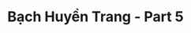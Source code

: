 ---
layout: album
resource: instagram
title: "Bạch Huyền Trang - Part 5"
description: "Instagram album of Bạch Huyền Trang, part 5.</br> Username: bachhuyentrang25"
active: gallery
album-title: "Bạch Huyền Trang"
images:
  - image_path: bachhuyentrang25/5/20220115_192920_271849575_145599987831282_6290940341275411984_n - Copy.jpg
  - image_path: bachhuyentrang25/5/20220418_185548_278605999_504287064732377_51396974356692203_n.jpg
  - image_path: bachhuyentrang25/5/20220418_185548_278625772_849188436038277_7877590309667938182_n.jpg
  - image_path: bachhuyentrang25/5/20220424_192856_278974962_302418612066225_5818313723638830467_n.jpg
  - image_path: bachhuyentrang25/5/20220424_192856_278985962_661127038296931_1923279803410898253_n.jpg
  - image_path: bachhuyentrang25/5/20220424_192856_279064077_407224337509710_4090063219329770529_n.jpg
  - image_path: bachhuyentrang25/5/20220430_194017_279379474_513952340326277_1285719301504717382_n.jpg
  - image_path: bachhuyentrang25/5/20220430_194017_279405530_291119573219765_4709916657415360118_n.jpg
  - image_path: bachhuyentrang25/5/20220430_194017_279442680_401950968416733_260104085915346373_n.jpg
  - image_path: bachhuyentrang25/5/20220430_194017_279481297_138525325419493_7756782123523478634_n.jpg
  - image_path: bachhuyentrang25/5/20220508_185417_279784891_1008770133163180_7368860611038224539_n.jpg
  - image_path: bachhuyentrang25/5/20220508_185417_280046738_334354445434310_6597945443930823514_n.jpg
  - image_path: bachhuyentrang25/5/20220508_185417_280188703_370817181665670_5381847656964144806_n.jpg
  - image_path: bachhuyentrang25/5/20220508_185417_280300988_733302267699060_68213348401574254_n.jpg
  - image_path: bachhuyentrang25/5/20220518_190342_281559721_422802375929574_4085130036861996998_n.jpg
  - image_path: bachhuyentrang25/5/20220518_190342_281833497_331154125756015_5574153027528903305_n.jpg
  - image_path: bachhuyentrang25/5/20220518_190342_281855131_357421993035413_3019692911983643709_n.jpg
  - image_path: bachhuyentrang25/5/20220521_175817_282233042_349113083793705_5472609484467073332_n.jpg
  - image_path: bachhuyentrang25/5/20220619_194759_288668598_547786313692100_3111403171426531371_n.jpg
  - image_path: bachhuyentrang25/5/20220619_194759_288745444_765557244713525_5998348330516429022_n.jpg
  - image_path: bachhuyentrang25/5/20220619_194759_288902889_734637587586339_6670798046120580393_n.jpg
  - image_path: bachhuyentrang25/5/20220619_194759_288988156_562662802115033_818787790075979339_n.jpg
  - image_path: bachhuyentrang25/5/20220619_194759_289174617_592680292172793_8887244701376074399_n.jpg
  - image_path: bachhuyentrang25/5/20220622_210958_290021574_350359777211057_2972416368079223861_n.jpg
  - image_path: bachhuyentrang25/5/20220704_202507_291480035_551614606433183_5858004524448085501_n.jpg
  - image_path: bachhuyentrang25/5/20220704_202507_291750134_611969387000207_3368322184899239933_n.jpg
  - image_path: bachhuyentrang25/5/20220704_202507_291760739_129723579746071_5531868484699105716_n.jpg
  - image_path: bachhuyentrang25/5/20220704_202507_291838120_3282382508703450_8295180294752956567_n.jpg
  - image_path: bachhuyentrang25/5/20220704_202507_291997744_575357247381954_5271513107409015764_n.jpg
  - image_path: bachhuyentrang25/5/20220711_172209_292963907_116119117819446_2273205244131792607_n.jpg
  - image_path: bachhuyentrang25/5/20220716_153925_293671017_433603065314810_4158682448427801978_n.jpg
  - image_path: bachhuyentrang25/5/20220716_153925_293815323_1289139975190324_1857929685381104583_n.jpg
  - image_path: bachhuyentrang25/5/20220730_201247_296274451_2227623860746996_7848986601591152542_n.jpg
  - image_path: bachhuyentrang25/5/20220730_201247_296437533_602613924606692_6510052842594516050_n.jpg
  - image_path: bachhuyentrang25/5/20220730_201247_296775640_554934042990666_694753530205665666_n.jpg
  - image_path: bachhuyentrang25/5/20220801_183403_296393691_196467196053880_5562556646979395658_n.jpg
  - image_path: bachhuyentrang25/5/20220801_183403_296396171_356136596707249_8674990806049672879_n.jpg
  - image_path: bachhuyentrang25/5/20220801_183403_296429471_625937362233238_507467985189162763_n.jpg
  - image_path: bachhuyentrang25/5/20220801_183403_296789671_468473418027473_5912734372465524732_n.jpg
  - image_path: bachhuyentrang25/5/20220801_183403_296985447_746092249929775_7429558079034622401_n.jpg
  - image_path: bachhuyentrang25/5/20220813_194702_298903493_773529843702061_5412646962072856648_n.jpg
  - image_path: bachhuyentrang25/5/20220831_180653_302059714_1073396960215740_8148023882455147745_n.jpg
  - image_path: bachhuyentrang25/5/20220831_180653_302182795_2397374820410201_879086755592261869_n.jpg
  - image_path: bachhuyentrang25/5/20220831_180653_303292030_1140705356884539_1788187669946320037_n.jpg
  - image_path: bachhuyentrang25/5/20220925_164418_308387213_3231059427115295_1301622142441405660_n.jpg
  - image_path: bachhuyentrang25/5/20220925_164418_309037468_1298396850964696_4357915299754187163_n.jpg
  - image_path: bachhuyentrang25/5/20221005_180743_310515607_513233626818838_4594594507417360552_n.jpg
  - image_path: bachhuyentrang25/5/20221108_200519_314246120_1461737280989213_6380140367604288741_n.jpg
  - image_path: bachhuyentrang25/5/20221125_181216_317172226_168272802511499_3612435495575467338_n.jpg
  - image_path: bachhuyentrang25/5/20221215_203151_319711937_2361748734001332_6010906295627729892_n.jpg
  - image_path: bachhuyentrang25/5/20221215_203151_319803317_697204671847198_296288736333968257_n.jpg
  - image_path: bachhuyentrang25/5/20221220_210500_320835762_117123244577359_8531123045508403056_n.jpg
  - image_path: bachhuyentrang25/5/20221220_210500_321008388_863175158431553_3939083152183036434_n.jpg
  - image_path: bachhuyentrang25/5/20221227_204535_322062716_648194596991034_838596071631852751_n.jpg
  - image_path: bachhuyentrang25/5/20221227_204535_322223071_1353528208752876_2270869568199186125_n.jpg
  - image_path: bachhuyentrang25/5/20230101_203633_322014429_488074646777072_7700057383435458355_n.jpg
  - image_path: bachhuyentrang25/5/20230102_202017_323103558_738152380806533_4156156499714844002_n.jpg
  - image_path: bachhuyentrang25/5/20230102_202017_323179380_208791834895630_46292426743965600_n.jpg
  - image_path: bachhuyentrang25/5/20230102_202017_323791986_3028064130820828_8333837213651599375_n.jpg
  - image_path: bachhuyentrang25/5/20230114_204645_325501819_1210819886501103_3225195100424297426_n.jpg
  - image_path: bachhuyentrang25/5/20230114_204645_325560041_209491511487760_2072758937874529306_n.jpg
  - image_path: bachhuyentrang25/5/20230122_183416_326302299_1581887505592605_8476532195899574261_n.jpg
  - image_path: bachhuyentrang25/5/20230122_183416_326398455_1246507022601481_9035639856606871967_n.jpg
  - image_path: bachhuyentrang25/5/20230122_183416_326673946_180532984615972_1557738762865970242_n.jpg
  - image_path: bachhuyentrang25/5/20230122_183416_327028223_137498375845614_8110142489347403227_n.jpg
  - image_path: bachhuyentrang25/5/20230125_192948_326787273_509900464616521_8176787127089040186_n.jpg
  - image_path: bachhuyentrang25/5/20230125_192948_326905349_1644961389256983_3306732941900225063_n.jpg
  - image_path: bachhuyentrang25/5/20230125_192948_327151213_870657560714219_5732614908088835236_n.jpg
  - image_path: bachhuyentrang25/5/20230129_162613_327569279_587846102679381_3674621031467970132_n.jpg
  - image_path: bachhuyentrang25/5/20230129_162613_327588614_506899568232089_576573603467308878_n.jpg
  - image_path: bachhuyentrang25/5/20230129_162613_327802521_6541786982515597_1001035152817695688_n.jpg
  - image_path: bachhuyentrang25/5/20230129_162613_327970724_722118086305834_733305578725617849_n.jpg
  - image_path: bachhuyentrang25/5/20230129_162613_328276777_916786296345486_4508415042572879004_n.jpg
  - image_path: bachhuyentrang25/5/20230207_193026_329516910_935580590770505_8394828904075700405_n.jpg
  - image_path: bachhuyentrang25/5/20230207_193026_329761732_874179087182254_8311181729812315626_n.jpg
  - image_path: bachhuyentrang25/5/20230228_203027_333333357_223953986683709_8595328112711141682_n.jpg
  - image_path: bachhuyentrang25/5/20230228_203027_333577366_725855039004575_8341027295634018938_n.jpg
  - image_path: bachhuyentrang25/5/20230228_203027_333850305_600988964808830_1758773543529188355_n.jpg
  - image_path: bachhuyentrang25/5/20230307_193505_331017154_245723337792871_107910423657970865_n.jpg
  - image_path: bachhuyentrang25/5/20230307_193505_334234090_715218250097499_851854483154847_n.jpg
  - image_path: bachhuyentrang25/5/20230307_193505_334445199_731364138455550_5865053795831982389_n.jpg
  - image_path: bachhuyentrang25/5/20230307_193505_334514135_172310198917022_1591777746106483184_n.jpg
  - image_path: bachhuyentrang25/5/20230313_175446_334794833_185951620824257_2599814421154986073_n.jpg
  - image_path: bachhuyentrang25/5/20230313_175446_334799885_651301326804518_1942177499704463523_n.jpg
  - image_path: bachhuyentrang25/5/20230313_175446_335645215_1844766722558123_3307623358581535396_n.jpg
  - image_path: bachhuyentrang25/5/20230313_175446_335917981_681402880409616_4895610102605372852_n.jpg
  - image_path: bachhuyentrang25/5/20230320_193604_336459176_785507045919675_6493073017895390239_n.jpg
  - image_path: bachhuyentrang25/5/20230320_193604_336816823_1333575880551179_6566490428907929946_n.jpg
  - image_path: bachhuyentrang25/5/20230320_193604_336845504_1217180549168468_582388119657490591_n.jpg
  - image_path: bachhuyentrang25/5/20230402_190101_338774276_177830295105191_4965935193019932893_n.jpg
  - image_path: bachhuyentrang25/5/20230402_190101_339133921_1256692881869175_3482566960437583358_n.jpg
  - image_path: bachhuyentrang25/5/20230409_183558_340322359_1277511016501524_8843689596629663308_n.jpg
  - image_path: bachhuyentrang25/5/20230409_183558_340471673_896577534955471_8783060975019600033_n.jpg
  - image_path: bachhuyentrang25/5/20230409_183558_340493946_1851935781858999_5077806788384927556_n.jpg
  - image_path: bachhuyentrang25/5/20230421_193019_342082339_150537577740380_1205263443878064811_n.jpg
  - image_path: bachhuyentrang25/5/20230421_193019_342280851_766143395230824_8532180477422619692_n.jpg
  - image_path: bachhuyentrang25/5/20230421_193019_342310444_760274282392472_8960993012673821354_n.jpg
  - image_path: bachhuyentrang25/5/20230421_193019_342734022_558119019760784_6429418885218156440_n.jpg
  - image_path: bachhuyentrang25/5/20230504_190720_344744425_614794503908637_8244876380044301695_n.jpg
  - image_path: bachhuyentrang25/5/20230504_190720_344885015_239082325469338_2706926960018936568_n.jpg
  - image_path: bachhuyentrang25/5/20230504_190720_345022549_757237569432259_3103731478233887683_n.jpg
  - image_path: bachhuyentrang25/5/20230506_212324_344808167_615577643837492_8047007068559038031_n.jpg
  - image_path: bachhuyentrang25/5/20230506_212324_344912327_191865770462418_7538980434374051390_n.jpg
  - image_path: bachhuyentrang25/5/20230506_212324_345012304_261421892957273_536638813485373517_n.jpg
  - image_path: bachhuyentrang25/5/20230509_204009_345490929_731165705455076_2297590789976736388_n.jpg
  - image_path: bachhuyentrang25/5/20230509_204009_345695117_903544517424400_6747870682401846394_n.jpg
  - image_path: bachhuyentrang25/5/20230601_182804_350585163_778567567339496_1092459944744436079_n.jpg
  - image_path: bachhuyentrang25/5/20230601_182804_350817099_250749110875011_2179158233341427013_n.jpg
  - image_path: bachhuyentrang25/5/20230601_182804_350858059_770718914685578_2935855792574594789_n.jpg
  - image_path: bachhuyentrang25/5/20230704_173409_347396526_18339221692077003_8768370956143746188_n.jpg
  - image_path: bachhuyentrang25/5/20230704_173409_347401715_18339221701077003_4787748626068938805_n.jpg
  - image_path: bachhuyentrang25/5/20230704_173409_347428326_18339221710077003_3376061901663581600_n.jpg
  - image_path: bachhuyentrang25/5/20230710_195049_347581107_18340311349077003_7696523730096263878_n.jpg
  - image_path: bachhuyentrang25/5/20230710_195049_347587065_18340311340077003_8822173435052993097_n.jpg
  - image_path: bachhuyentrang25/5/20230710_195049_347597868_18340311328077003_2713687795004165526_n.jpg
  - image_path: bachhuyentrang25/5/20230720_190129_350115210_18342013582077003_7300903499671960415_n.jpg
  - image_path: bachhuyentrang25/5/20230720_190129_356188379_18342013573077003_4266999926605504116_n.jpg
  - image_path: bachhuyentrang25/5/20230720_190129_356196852_18342013564077003_4761916917432215369_n.jpg
  - image_path: bachhuyentrang25/5/20230801_200636_364769551_18344074744077003_8019744370085805854_n.jpg
  - image_path: bachhuyentrang25/5/20230801_200636_364793491_18344074735077003_5820703443008884740_n.jpg
  - image_path: bachhuyentrang25/5/20230801_200636_364804348_18344074753077003_8914477063869370927_n.jpg
  - image_path: bachhuyentrang25/5/20230818_192921_366366423_18347077141077003_490404010172809834_n.jpg
  - image_path: bachhuyentrang25/5/20230825_192037_369603889_18348282865077003_2701918964029287251_n.jpg
  - image_path: bachhuyentrang25/5/20230825_192037_369608187_18348282838077003_7215091452244737626_n.jpg
  - image_path: bachhuyentrang25/5/20230825_192037_369692937_18348282853077003_1897658172540517386_n.jpg
  - image_path: bachhuyentrang25/5/20230825_192037_369702652_18348282856077003_2067188312624326558_n.jpg
  - image_path: bachhuyentrang25/5/20230826_200029_369606252_18348464449077003_372067151046703013_n.jpg
  - image_path: bachhuyentrang25/5/20230826_200029_369661533_18348464446077003_9159300362554674270_n.jpg
  - image_path: bachhuyentrang25/5/20230826_200029_369663258_18348464431077003_5880403671789532460_n.jpg
  - image_path: bachhuyentrang25/5/20230907_190930_374555517_18350542993077003_7226549775006122060_n.jpg
  - image_path: bachhuyentrang25/5/20230907_190930_374683561_18350543011077003_632336532792815651_n.jpg
  - image_path: bachhuyentrang25/5/20230919_203037_378062914_18352604443077003_3290251288644598518_n.jpg
  - image_path: bachhuyentrang25/5/20230919_203037_379459672_18352604461077003_5877585287642722422_n.jpg
  - image_path: bachhuyentrang25/5/20230919_203037_380358845_18352604422077003_7871603612461964963_n.jpg
  - image_path: bachhuyentrang25/5/20230919_203037_381112008_18352604434077003_7508672644178499085_n.jpg
  - image_path: bachhuyentrang25/5/20230919_203037_381369364_18352604452077003_8312125836481358101_n.jpg
  - image_path: bachhuyentrang25/5/20230925_204606_380288171_18353642311077003_4283120327909702741_n.jpg
  - image_path: bachhuyentrang25/5/20231018_203627_393445810_18357522661077003_4999866970378759401_n.jpg
  - image_path: bachhuyentrang25/5/20231018_203627_393688912_18357522658077003_7098995397196994389_n.jpg
  - image_path: bachhuyentrang25/5/20231018_203627_393759130_18357522655077003_7986115095488136170_n.jpg
  - image_path: bachhuyentrang25/5/20231106_180646_396974436_18360793078077003_6337302162255915954_n.jpg
  - image_path: bachhuyentrang25/5/20231106_180646_396981842_18360793111077003_5668904639986310319_n.jpg
  - image_path: bachhuyentrang25/5/20231106_180646_396982026_18360793114077003_8408063814507905839_n.jpg
  - image_path: bachhuyentrang25/5/20231106_180646_396982134_18360793123077003_7834647069054962914_n.jpg
  - image_path: bachhuyentrang25/5/20231106_180646_399811936_18360793069077003_4653921872547131156_n.jpg
  - image_path: bachhuyentrang25/5/20231106_180646_399817963_18360793087077003_485411715393462544_n.jpg
  - image_path: bachhuyentrang25/5/20231106_180646_399825866_18360793096077003_8508678918969061676_n.jpg
  - image_path: bachhuyentrang25/5/20231113_201622_401077913_18362057248077003_192995536622767437_n.jpg
  - image_path: bachhuyentrang25/5/20231113_201622_401399876_686327870140153_4522703356076154207_n.jpg
  - image_path: bachhuyentrang25/5/20231125_184144_405483261_18364084702077003_1140672554088885194_n.jpg
  - image_path: bachhuyentrang25/5/20231125_184144_405499633_18364084699077003_5017647856737535429_n.jpg
  - image_path: bachhuyentrang25/5/20231125_184144_405568077_18364084720077003_1502986164673965824_n.jpg
  - image_path: bachhuyentrang25/5/20231125_184144_405950997_18364084711077003_8848824050857595313_n.jpg
  - image_path: bachhuyentrang25/5/20231130_184549_399541023_18364923226077003_322311481811371553_n.jpg
  - image_path: bachhuyentrang25/5/20231130_184549_406215836_18364923217077003_480688739079432855_n.jpg
  - image_path: bachhuyentrang25/5/20231130_184549_407236839_18364923235077003_624213102596610361_n.jpg
  - image_path: bachhuyentrang25/5/20231218_190347_412109065_18367950916077003_7493601369205265556_n.jpg
  - image_path: bachhuyentrang25/5/20231218_190347_412235421_18367950889077003_4245440041185449692_n.jpg
  - image_path: bachhuyentrang25/5/20231218_190347_412399613_18367950907077003_99633897142918569_n.jpg
  - image_path: bachhuyentrang25/5/20231218_190347_412402058_18367950898077003_2391581150858253807_n.jpg
  - image_path: bachhuyentrang25/5/20240107_192125_416916127_18371279788077003_4122649315937758237_n.jpg
  - image_path: bachhuyentrang25/5/20240107_192125_416954064_18371279770077003_4319324910415420815_n.jpg
  - image_path: bachhuyentrang25/5/20240107_192125_417109211_18371279797077003_3220082210834239356_n.jpg
  - image_path: bachhuyentrang25/5/20240107_192125_417751654_18371279779077003_9206248490976719211_n.jpg
  - image_path: bachhuyentrang25/5/20240117_180718_420162810_18372858181077003_526890944315349814_n.jpg
  - image_path: bachhuyentrang25/5/20240117_180718_420464907_18372858169077003_6267059097264029172_n.jpg
  - image_path: bachhuyentrang25/5/20240209_175045_426621266_18376315495077003_6997033899103843900_n.jpg
  - image_path: bachhuyentrang25/5/20240209_175045_426633938_18376315459077003_3892180844993028502_n.jpg
  - image_path: bachhuyentrang25/5/20240209_175045_426701655_18376315468077003_5553641442293708151_n.jpg
  - image_path: bachhuyentrang25/5/20240209_175045_426739296_18376315486077003_8830639074525981120_n.jpg
  - image_path: bachhuyentrang25/5/20240209_175045_426830033_18376315438077003_129559200189041280_n.jpg
  - image_path: bachhuyentrang25/5/20240209_175045_426830878_18376315447077003_4593038330849259067_n.jpg
  - image_path: bachhuyentrang25/5/20240209_175045_426986253_18376315477077003_2410708156034365821_n.jpg
  - image_path: bachhuyentrang25/5/20240219_182525_428310675_18377847172077003_7152246123839632455_n.jpg
  - image_path: bachhuyentrang25/5/20240219_182525_428607556_18377847181077003_2196642314896754463_n.jpg
  - image_path: bachhuyentrang25/5/20240306_191816_431607931_18383916553077003_4964638272902711523_n.jpg
  - image_path: bachhuyentrang25/5/20240407_181610_435794093_18388737244077003_8910089724930268549_n.jpg
  - image_path: bachhuyentrang25/5/20240407_181610_436266159_18388737241077003_695292915475398231_n.jpg
  - image_path: bachhuyentrang25/5/20240407_181610_436268379_18388737253077003_9085286863028489599_n.jpg
  - image_path: bachhuyentrang25/5/20240415_172144_437850571_18389958661077003_6740318630313060648_n.jpg
  - image_path: bachhuyentrang25/5/20240415_172144_438691472_18389958670077003_3766985125746801673_n.jpg
  - image_path: bachhuyentrang25/5/20240415_172144_438833133_18389958649077003_7431285169877062639_n.jpg
  - image_path: bachhuyentrang25/5/20240416_181012_438329978_18390112789077003_1472030522389671205_n.jpg
  - image_path: bachhuyentrang25/5/20240416_181012_438658629_18390112798077003_3901130155156362544_n.jpg
  - image_path: bachhuyentrang25/5/20240416_181012_438701655_18390112825077003_5890129661320557986_n.jpg
  - image_path: bachhuyentrang25/5/20240416_181012_438746591_18390112786077003_6367105667386177612_n.jpg
  - image_path: bachhuyentrang25/5/20240416_181012_438746595_18390112822077003_6734651247375813215_n.jpg
  - image_path: bachhuyentrang25/5/20240416_181012_438773477_18390112807077003_9067721897015317094_n.jpg
  - image_path: bachhuyentrang25/5/20240519_181036_444761236_18395346433077003_4657532294258623218_n.jpg
  - image_path: bachhuyentrang25/5/20240519_181036_444764645_18395346457077003_5618381818583272004_n.jpg
  - image_path: bachhuyentrang25/5/20240519_181036_444816047_18395346472077003_4550275438023535845_n.jpg
  - image_path: bachhuyentrang25/5/20240519_181036_444867474_18395346460077003_8748900817815716549_n.jpg
  - image_path: bachhuyentrang25/5/20240519_181036_444902642_18395346442077003_5312928133472694504_n.jpg
  - image_path: bachhuyentrang25/5/20240528_164626_445000915_18396767371077003_1650949686660303389_n.jpg
  - image_path: bachhuyentrang25/5/20240717_081711_451437809_18405157027077003_4907015106171725180_n.jpg
  - image_path: bachhuyentrang25/5/20240717_081711_451688945_18405157036077003_7112730346547216487_n.jpg
  - image_path: bachhuyentrang25/5/20240726_193024_452927780_18406740205077003_8456199738758659472_n.jpg
  - image_path: bachhuyentrang25/5/20240726_193024_452987161_18406740214077003_5766819066931903362_n.jpg
  - image_path: bachhuyentrang25/5/20240726_193024_453007265_18406740187077003_636752122511387714_n.jpg
  - image_path: bachhuyentrang25/5/20240726_193024_453188017_18406740202077003_756330252344737136_n.jpg
  - image_path: bachhuyentrang25/5/20240730_174146_453489678_18407405881077003_8696283537266400035_n.jpg
  - image_path: bachhuyentrang25/5/20240730_174146_453510008_18407405890077003_7892973670311905131_n.jpg
  - image_path: bachhuyentrang25/5/20240730_174146_453600644_18407405872077003_6594855221260204031_n.jpg
  - image_path: bachhuyentrang25/5/20240807_174007_454560948_18408740929077003_4906700335649579741_n.jpg
  - image_path: bachhuyentrang25/5/20240807_174007_454604589_18408740944077003_4789253111255464564_n.jpg
  - image_path: bachhuyentrang25/5/20240807_174007_454606323_18408740935077003_8214046327656127738_n.jpg
  - image_path: bachhuyentrang25/5/20240819_175536_456236678_18410770798077003_1024438988058260438_n.jpg
  - image_path: bachhuyentrang25/5/20240819_175536_456330742_18410770819077003_7638851340083559688_n.jpg
  - image_path: bachhuyentrang25/5/20240823_173528_456622353_18411428923077003_1131188077381085_n.jpg
  - image_path: bachhuyentrang25/5/20240912_185730_459415663_18414865363077003_5555297699871518895_n.jpg
  - image_path: bachhuyentrang25/5/20240912_185730_459422794_18414865351077003_5524913290389909461_n.jpg
  - image_path: bachhuyentrang25/5/20240912_185730_459453709_18414865321077003_3649393033864085938_n.jpg
  - image_path: bachhuyentrang25/5/20240912_185730_459469284_18414865342077003_6156217258975671823_n.jpg
  - image_path: bachhuyentrang25/5/20240919_191821_460630708_18416062510077003_3144868583559048131_n.jpg
  - image_path: bachhuyentrang25/5/20240919_191821_460631979_18416062522077003_7690098258425271095_n.jpg
  - image_path: bachhuyentrang25/5/20240919_191821_460633030_18416062519077003_4070102336776388620_n.jpg
  - image_path: bachhuyentrang25/5/20240919_191821_460641335_18416062534077003_3279329224562940181_n.jpg
  - image_path: bachhuyentrang25/5/20240922_184427_461019921_18416571898077003_8153469659178521051_n.jpg
  - image_path: bachhuyentrang25/5/20240922_184427_461068973_18416571880077003_3923327178258842460_n.jpg
  - image_path: bachhuyentrang25/5/20240922_184427_461080429_18416571907077003_7911101033137650605_n.jpg
  - image_path: bachhuyentrang25/5/20240922_184427_461150057_18416571895077003_4999477502750420660_n.jpg
  - image_path: bachhuyentrang25/5/20240928_194218_461551570_18417626227077003_7427913270854837743_n.jpg
  - image_path: bachhuyentrang25/5/20240928_194218_461567241_18417626236077003_5688474685438573390_n.jpg
  - image_path: bachhuyentrang25/5/20240928_194218_461668089_18417626245077003_8978692034455124063_n.jpg
  - image_path: bachhuyentrang25/5/20241030_184317_464948286_918200682990742_6910062801659846504_n.jpg
  - image_path: bachhuyentrang25/5/20241030_184317_465126128_1398078591579251_3742648822866684317_n.jpg
  - image_path: bachhuyentrang25/5/20241108_182149_466008353_1703862030399094_2056790475482559795_n.jpg
  - image_path: bachhuyentrang25/5/20241108_182149_466077302_450871884301833_5304689280533117298_n.jpg
  - image_path: bachhuyentrang25/5/20241108_182149_466085173_1078425940153992_6301162545124656574_n.jpg
  - image_path: bachhuyentrang25/5/20241108_182149_466090024_929595295695847_2760841218162211706_n.jpg
  - image_path: bachhuyentrang25/5/20241108_182149_466149492_1214740602933624_4866466545365366490_n.jpg
  - image_path: bachhuyentrang25/5/20241108_182149_466454335_835242828542979_2960970814766626096_n.jpg
  - image_path: bachhuyentrang25/5/20241113_174135_466740996_1619634781967572_1914021536396390123_n.jpg
  - image_path: bachhuyentrang25/5/20241130_194900_468722887_1047421297065266_5708139636836456384_n.jpg
  - image_path: bachhuyentrang25/5/20241130_194900_468738734_881423527503280_5186732700215318003_n.jpg
  - image_path: bachhuyentrang25/5/20241130_194900_468797167_594114339683221_448145735743153205_n.jpg
  - image_path: bachhuyentrang25/5/20241130_194900_468963681_1208824840180721_7827208989674821163_n.jpg
  - image_path: bachhuyentrang25/5/20241206_193759_469381127_1082698386884774_2298484286651525814_n.jpg
  - image_path: bachhuyentrang25/5/20241206_193759_469383566_602893952076300_8823026726313469413_n.jpg
  - image_path: bachhuyentrang25/5/20241206_193759_469487421_918919410195016_6593513338091546356_n.jpg
  - image_path: bachhuyentrang25/5/20241217_181937_470495150_1048241277072561_704301061348342322_n.jpg
  - image_path: bachhuyentrang25/5/20241224_183341_470914065_572669265517083_8598629015391956179_n.jpg
  - image_path: bachhuyentrang25/5/20241224_183341_470970733_531245593271711_4571815542145540275_n.jpg
  - image_path: bachhuyentrang25/5/20241224_183341_471447058_1215020122929438_5729845436562311505_n.jpg
  - image_path: bachhuyentrang25/5/20241224_183341_471454739_1299717191072737_2274598375044350708_n.jpg
  - image_path: bachhuyentrang25/5/20250101_175851_472345453_1430080428488805_5266894140388033694_n.jpg
  - image_path: bachhuyentrang25/5/20250129_112345_475437160_18438644980077003_3226571028663051085_n.jpg
  - image_path: bachhuyentrang25/5/20250129_112345_475488875_18438644971077003_6120392530968710887_n.jpg
  - image_path: bachhuyentrang25/5/20250129_112345_475540620_18438644989077003_2471425021608583781_n.jpg
  - image_path: bachhuyentrang25/5/20250206_184925_476620780_18439866607077003_4127576760787008498_n.jpg
  - image_path: bachhuyentrang25/5/20250206_184925_476648778_18439866616077003_3577660041017884108_n.jpg
---